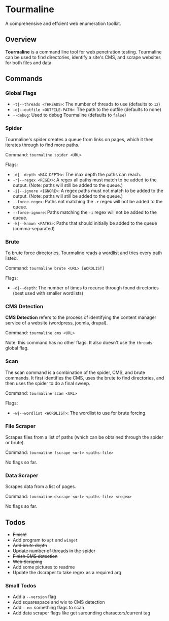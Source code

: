 # Tourmaline
A comprehensive and effcient web enumeration toolkit.
## Overview
**Tourmaline** is a command line tool for web penetration testing. 
Tourmaline can be used to find directories, identify a site's CMS, and scrape websites for both files and data.
## Commands
### Global Flags
- `-t|--threads <THREADS>`: The number of threads to use (defaults to `12`)
- `-o|--outfile <OUTFILE-PATH>`: The path to the outfile (defaults to none)
- `--debug`: Used to debug Tourmaline (defaults to `false`)
### Spider
Tourmaline's spider creates a queue from links on pages, which it then iterates through to find more paths.

Command: `tourmaline spider <URL>`

Flags:
- `-d|--depth <MAX-DEPTH>`: The max depth the paths can reach.
- `-r|--regex <REGEX>`: A regex all paths must match to be added to the output. (Note: paths will still be added to the queue.)
- `-i|--ignore <IGNORE>`: A regex paths must not match to be added to the output. (Note: paths will still be added to the queue.)
- `--force-regex`: Paths not matching the `-r` regex will not be added to the queue.
- `--force-ignore`: Paths matching the `-i` regex will not be added to the queue.
- `-k|--known <PATHS>`: Paths that should initially be added to the queue (comma-separated)

### Brute
To brute force directories, Tourmaline reads a wordlist and tries every path listed.

Command: `tourmaline brute <URL> [WORDLIST]`

Flags:
- `-d|--depth`: The number of times to recurse through found directories (best used with smaller wordlists)

### CMS Detection
**CMS Detection** refers to the process of identifying the content manager service of a website (wordpress, joomla, drupal).

Command: `tourmaline cms <URL>`

Note: this command has no other flags. It also doesn't use the `threads` global flag.

### Scan
The scan command is a combination of the spider, CMS, and brute commands. It first identifies the CMS, uses the brute to find directories, and then uses the spider to do a final sweep.

Command: `tourmaline scan <URL>`

Flags:
- `-w|--wordlist <WORDLIST>`: The wordlist to use for brute forcing.

### File Scraper
Scrapes files from a list of paths (which can be obtained through the spider or brute).

Command: `tourmaline fscrape <url> <paths-file>`

No flags so far.

### Data Scraper
Scrapes data from a list of pages.

Command: `tourmaline dscrape <url> <paths-file> <regex>`

No flags so far.

## Todos
- ~~Finish!~~
- Add program to `apt` and `winget`
- ~~Add brute depth~~
- ~~Update number of threads in the spider~~
- ~~Finish CMS detection~~
- ~~Web Scraping~~
- Add some pictures to readme
- Update the dscraper to take regex as a required arg

### Small Todos
- Add a `--version` flag
- Add squarespace and wix to CMS detection
- Add `--no-`something flags to scan 
- Add data scraper flags like get surounding characters/current tag

